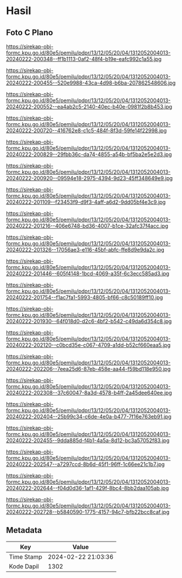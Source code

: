 # Hasil

## Foto C Plano

https://sirekap-obj-formc.kpu.go.id/80e5/pemilu/pdpr/13/12/05/20/04/1312052004013-20240222-200348--ff1b1113-0af2-48f4-b19e-eafc992c1a55.jpg

https://sirekap-obj-formc.kpu.go.id/80e5/pemilu/pdpr/13/12/05/20/04/1312052004013-20240222-200455--520e9988-43ca-4d98-b6ba-207862548606.jpg

https://sirekap-obj-formc.kpu.go.id/80e5/pemilu/pdpr/13/12/05/20/04/1312052004013-20240222-200552--ea4ab2c5-2140-40ec-b40e-0981f2b8b453.jpg

https://sirekap-obj-formc.kpu.go.id/80e5/pemilu/pdpr/13/12/05/20/04/1312052004013-20240222-200720--416762e8-c1c5-484f-8f3d-59fe14f22998.jpg

https://sirekap-obj-formc.kpu.go.id/80e5/pemilu/pdpr/13/12/05/20/04/1312052004013-20240222-200829--29fbb36c-da74-4855-a54b-bf5ba2e5e2d3.jpg

https://sirekap-obj-formc.kpu.go.id/80e5/pemilu/pdpr/13/12/05/20/04/1312052004013-20240222-200920--09594e18-2975-4394-9d23-45ff348649e9.jpg

https://sirekap-obj-formc.kpu.go.id/80e5/pemilu/pdpr/13/12/05/20/04/1312052004013-20240222-201109--f23453f9-d9f3-4aff-a6d2-9dd05bf4e3c9.jpg

https://sirekap-obj-formc.kpu.go.id/80e5/pemilu/pdpr/13/12/05/20/04/1312052004013-20240222-201216--406e6748-bd36-4007-b1ce-32afc37f4acc.jpg

https://sirekap-obj-formc.kpu.go.id/80e5/pemilu/pdpr/13/12/05/20/04/1312052004013-20240222-201326--17056ae3-e116-45bf-abfc-ffe8d9e9da2c.jpg

https://sirekap-obj-formc.kpu.go.id/80e5/pemilu/pdpr/13/12/05/20/04/1312052004013-20240222-201446--605f4148-1bcd-4069-a35f-6c3ecc585ad3.jpg

https://sirekap-obj-formc.kpu.go.id/80e5/pemilu/pdpr/13/12/05/20/04/1312052004013-20240222-201754--f1ac7fa1-5993-4805-bf66-c8c50189ff10.jpg

https://sirekap-obj-formc.kpu.go.id/80e5/pemilu/pdpr/13/12/05/20/04/1312052004013-20240222-201930--64f018d0-d2c6-4bf2-b542-c49da6d354c8.jpg

https://sirekap-obj-formc.kpu.go.id/80e5/pemilu/pdpr/13/12/05/20/04/1312052004013-20240222-202120--c0bcd35e-c067-4709-a1dd-b52cf660eaa5.jpg

https://sirekap-obj-formc.kpu.go.id/80e5/pemilu/pdpr/13/12/05/20/04/1312052004013-20240222-202206--7eea25d6-87eb-458e-aa44-f59bd118e950.jpg

https://sirekap-obj-formc.kpu.go.id/80e5/pemilu/pdpr/13/12/05/20/04/1312052004013-20240222-202308--37c60047-8a3d-4578-b4ff-2a45dee640ee.jpg

https://sirekap-obj-formc.kpu.go.id/80e5/pemilu/pdpr/13/12/05/20/04/1312052004013-20240222-202404--25b99c34-c6de-4e0a-b477-7f16e763eb91.jpg

https://sirekap-obj-formc.kpu.go.id/80e5/pemilu/pdpr/13/12/05/20/04/1312052004013-20240222-202455--9dda885d-f4b1-4a5a-8d12-bc3a57052f83.jpg

https://sirekap-obj-formc.kpu.go.id/80e5/pemilu/pdpr/13/12/05/20/04/1312052004013-20240222-202547--a7297ccd-8b6d-45f1-96ff-1c66ee21c1b7.jpg

https://sirekap-obj-formc.kpu.go.id/80e5/pemilu/pdpr/13/12/05/20/04/1312052004013-20240222-202644--f04d0d36-1af1-429f-8bc4-8bb2daa105ab.jpg

https://sirekap-obj-formc.kpu.go.id/80e5/pemilu/pdpr/13/12/05/20/04/1312052004013-20240222-202728--b5840590-1775-4157-94c7-bfb22bcc8caf.jpg


## Metadata

| Key        | Value               |
| ---------- | ------------------- |
| Time Stamp | 2024-02-22 21:03:36 |
| Kode Dapil | 1302                |



